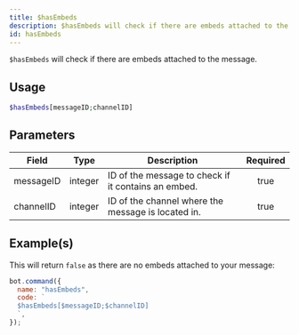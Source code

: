 ```yaml
---
title: $hasEmbeds
description: $hasEmbeds will check if there are embeds attached to the message.
id: hasEmbeds
---
```


`$hasEmbeds` will check if there are embeds attached to the message.

## Usage

```php
$hasEmbeds[messageID;channelID]
```

## Parameters

| Field     | Type    | Description                                         | Required |
| --------- | ------- | --------------------------------------------------- | :------: |
| messageID | integer | ID of the message to check if it contains an embed. |   true   |
| channelID | integer | ID of the channel where the message is located in.  |   true   |

## Example(s)

This will return `false` as there are no embeds attached to your message:

```javascript
bot.command({
  name: "hasEmbeds",
  code: `
  $hasEmbeds[$messageID;$channelID]
  `,
});
```
